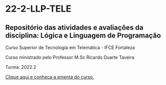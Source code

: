# 22-2-LLP-TELE
## Repositório das atividades e avaliações da disciplina: Lógica e Linguagem de Programação

Curso Superior de Tecnologia em Telemática - IFCE Fortaleza

Curso ministrado pelo Professor M.Sc Ricardo Duarte Taveira

Turma: 2022.2

<a href="https://ifce.edu.br/fortaleza/cursos/superiores/tecnologicos/tecnologia-em-telematica/pdf/logica-e-linguagem-de-programacao.pdf">Clique aqui e conheça a ementa do curso.</a>
